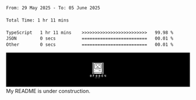<!--START_SECTION:waka-->

```txt
From: 29 May 2025 - To: 05 June 2025

Total Time: 1 hr 11 mins

TypeScript   1 hr 11 mins    >>>>>>>>>>>>>>>>>>>>>>>>>   99.98 %
JSON         0 secs          =========================   00.01 %
Other        0 secs          =========================   00.01 %
```

<!--END_SECTION:waka-->

<img src="https://raw.githubusercontent.com/n3xta/image-hosting/main/img/202411032331174.png"/>
My README is under construction. 
